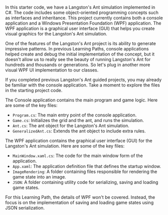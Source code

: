 In this starter code, we have a Langston's Ant simulation implemented in C#. The code includes some object-oriented programming concepts such as interfaces and inheritance. This project currently contains both a console application and a Windows Presentation Foundation (WPF) application. The WPF application is a graphical user interface (GUI) that helps you create visual graphics for the Langston's Ant simulation.

One of the features of the Langston's Ant project is its ability to generate impressive patterns. In previous Learning Paths, console applications helped create and debug the initial implementation of the concept, but it doesn't allow us to really see the beauty of running Langston's Ant for hundreds and thousands or generations. So let's plug in another more visual WPF UI implementation to our classes.

If you completed previous Langston's Ant guided projects, you may already be familiar with the console application. Take a moment to explore the files in the starting project code.

The Console application contains the main program and game logic. Here are some of the key files:

- `Program.cs`: The main entry point of the console application.
- `Game.cs`: Initializes the grid and the ant, and runs the simulation.
- `Ant.cs`: The ant object for the Langston's Ant simulation.
- `GeneralizedAnt.cs`: Extends the ant object to include extra rules.

The WPF application contains the graphical user interface (GUI) for the Langston's Ant simulation. Here are some of the key files:

- `MainWindow.xaml.cs`: The code for the main window form of the application.
- `App.xaml`: The application definition file that defines the startup window.
- `ImageRendering`: A folder containing files responsible for rendering the game state into an image.
- `JSON`: A folder containing utility code for serializing, saving and loading game states.

For this Learning Path, the details of WPF won't be covered. Instead, the focus is on the implementation of saving and loading game states using JSON serialization.
